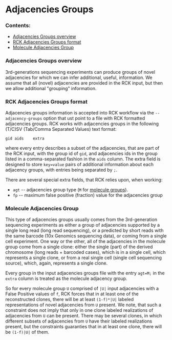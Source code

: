 # Adjacencies Groups

### Contents: 
* [Adjacencies Groups overview](#adjacencies-groups-overview)
* [RCK Adjacencies Groups format](#rck-adjacencies-groups-format)
* [Molecule Adjacencies Group](#molecule-adjacencies-group)


### Adjacencies Groups overview
3rd-generations sequencing experiments can produce groups of novel adjacencies for which we can infer additional, useful, information.
We assume that all (novel) adjacencies are provided in the RCK input, but then we allow additional "grouping" information.

### RCK Adjacencies Groups format
Adjacencies groups information is accepted into RCK workflow via the `--adjacency-groups` option that ust point to a file with RCK formatted adjacencies groups. 
RCK works with adjacencies groups in the following (T/C)SV (Tab/Comma Separated Values) text format:
```
gid	aids	extra
```
where every entry describes a subset of the adjacencies, that are part of the RCK input, with the group id of `gid`, and adjacencies ids in the group listed in a comma-separated fashion in the `aids` column.
The extra field is designed to store `key=value` pairs of additional information about each adjacency groups, with entries being separated by `;`.

There are several special extra fields, that RCK relies upon, when working:

* `agt` -- adjacencies group type (`M` for [molecule groups](#molecule-adjacencies-group)).
* `fp` -- maximum false positive (fraction) value for the adjacencies group

### Molecule Adjacencies Group 
This type of adjacencies groups usually comes from the 3rd-generation sequencing experiments as either a group of adjacencies supported by a single long read (long read sequencing), 
or a predicted by short reads with the same barcode (10x Genomics sequencing data), or coming from a single cell experiment. 
One way or the other, all of the adjacencies in the molecule group come from a single clone: either the single (part) of the derived chromosome (long reads + barcoded cases), which is in a single cell, which represents a single clone,
or from a real single cell (single cell sequencing source), which, again, represents a single clone.

Every group in the input adjacencies groups file with the entry `agt=M;` in the `extra` column is treated as the molecule adjacency group.

So for every molecule group `U` comprised of `|U|` input adjacencies with a False Positive values of `f`, RCK forces that in at least one of the reconstructed clones, there will be at least `(1-f)*|U|` labeled  representations of novel adjacencies from `U` present.
We note, that such a constraint does not imply that only in one clone labeled realizations of adjacencies from `U` can be present. 
There may be several clones, in which different subsets of adjacencies from `U` have their labeled realizations present, but the constraints guaranties that in at least one clone, there will be `(1-f)|U|` of them.
       
